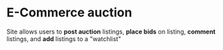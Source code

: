 # E-Commerce auction

Site allows users to **post auction** listings, **place bids** on listing, **comment** listings, and **add** listings to a "watchlist"

